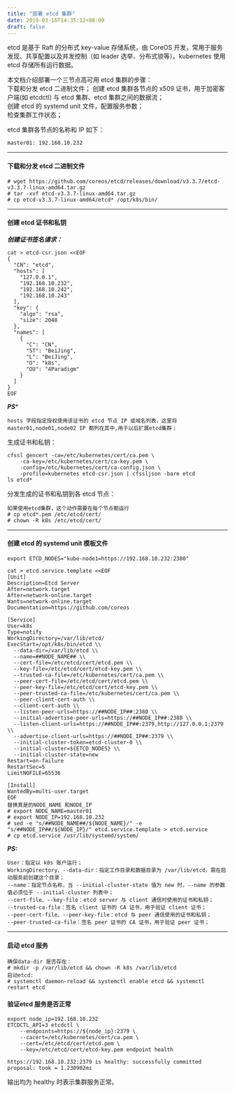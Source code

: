 ```yaml
---
title: "部署 etcd 集群"
date: 2019-03-16T14:35:12+08:00
draft: false
---
```


etcd 是基于 Raft 的分布式 key-value 存储系统，由 CoreOS 开发，常用于服务发现、共享配置以及并发控制（如 leader 选举、分布式锁等）。kubernetes 使用 etcd 存储所有运行数据。

本文档介绍部署一个三节点高可用 etcd 集群的步骤：  
下载和分发 etcd 二进制文件；
创建 etcd 集群各节点的 x509 证书，用于加密客户端(如 etcdctl) 与 etcd 集群、etcd 集群之间的数据流；  
创建 etcd 的 systemd unit 文件，配置服务参数；  
检查集群工作状态；  

etcd 集群各节点的名称和 IP 如下：
```
master01: 192.168.10.232
```
----
#### 下载和分发 etcd 二进制文件
```
# wget https://github.com/coreos/etcd/releases/download/v3.3.7/etcd-v3.3.7-linux-amd64.tar.gz
# tar -xvf etcd-v3.3.7-linux-amd64.tar.gz
# cp etcd-v3.3.7-linux-amd64/etcd* /opt/k8s/bin/
```

----
#### 创建 etcd 证书和私钥
***创建证书签名请求：***
```
cat > etcd-csr.json <<EOF
{
  "CN": "etcd",
  "hosts": [
    "127.0.0.1",
    "192.168.10.232",
    "192.168.10.242",
    "192.168.10.243"
  ],
  "key": {
    "algo": "rsa",
    "size": 2048
  },
  "names": [
    {
      "C": "CN",
      "ST": "BeiJing",
      "L": "BeiJing",
      "O": "k8s",
      "OU": "4Paradigm"
    }
  ]
}
EOF
```
***PS****
```
hosts 字段指定授权使用该证书的 etcd 节点 IP 或域名列表，这里将 master01,node01,node02 IP 都列在其中,用于以后扩展etcd集群；
```
生成证书和私钥：
```
cfssl gencert -ca=/etc/kubernetes/cert/ca.pem \
    -ca-key=/etc/kubernetes/cert/ca-key.pem \
    -config=/etc/kubernetes/cert/ca-config.json \
    -profile=kubernetes etcd-csr.json | cfssljson -bare etcd
ls etcd*
```
分发生成的证书和私钥到各 etcd 节点：
```
如果使用etcd集群，这个动作需要在每个节点都运行
# cp etcd*.pem /etc/etcd/cert/
# chown -R k8s /etc/etcd/cert/
```
----
#### 创建 etcd 的 systemd unit 模板文件
```
export ETCD_NODES="kube-node1=https://192.168.10.232:2380"

cat > etcd.service.template <<EOF
[Unit]
Description=Etcd Server
After=network.target
After=network-online.target
Wants=network-online.target
Documentation=https://github.com/coreos

[Service]
User=k8s
Type=notify
WorkingDirectory=/var/lib/etcd/
ExecStart=/opt/k8s/bin/etcd \\
  --data-dir=/var/lib/etcd \\
  --name=##NODE_NAME## \\
  --cert-file=/etc/etcd/cert/etcd.pem \\
  --key-file=/etc/etcd/cert/etcd-key.pem \\
  --trusted-ca-file=/etc/kubernetes/cert/ca.pem \\
  --peer-cert-file=/etc/etcd/cert/etcd.pem \\
  --peer-key-file=/etc/etcd/cert/etcd-key.pem \\
  --peer-trusted-ca-file=/etc/kubernetes/cert/ca.pem \\
  --peer-client-cert-auth \\
  --client-cert-auth \\
  --listen-peer-urls=https://##NODE_IP##:2380 \\
  --initial-advertise-peer-urls=https://##NODE_IP##:2380 \\
  --listen-client-urls=https://##NODE_IP##:2379,http://127.0.0.1:2379 \\
  --advertise-client-urls=https://##NODE_IP##:2379 \\
  --initial-cluster-token=etcd-cluster-0 \\
  --initial-cluster=${ETCD_NODES} \\
  --initial-cluster-state=new
Restart=on-failure
RestartSec=5
LimitNOFILE=65536

[Install]
WantedBy=multi-user.target
EOF
替换真是的NODE_NAME 和NODE_IP
# export NODE_NAME=master01
# export NODE_IP=192.168.10.232
# sed -e "s/##NODE_NAME##/${NODE_NAME}/" -e "s/##NODE_IP##/${NODE_IP}/" etcd.service.template > etcd.service
# cp etcd.service /usr/lib/systemd/system/
```

***PS:***
```
User：指定以 k8s 账户运行；
WorkingDirectory、--data-dir：指定工作目录和数据目录为 /var/lib/etcd，需在启动服务前创建这个目录；
--name：指定节点名称，当 --initial-cluster-state 值为 new 时，--name 的参数值必须位于 --initial-cluster 列表中；
--cert-file、--key-file：etcd server 与 client 通信时使用的证书和私钥；
--trusted-ca-file：签名 client 证书的 CA 证书，用于验证 client 证书；
--peer-cert-file、--peer-key-file：etcd 与 peer 通信使用的证书和私钥；
--peer-trusted-ca-file：签名 peer 证书的 CA 证书，用于验证 peer 证书；
```

-----
#### 启动 etcd 服务
```
确保data-dir 是否存在：
# mkdir -p /var/lib/etcd && chown -R k8s /var/lib/etcd
启动etcd:
# systemctl daemon-reload && systemctl enable etcd && systemctl restart etcd
```
#### 验证etcd 服务是否正常
```
export node_ip=192.168.10.232
ETCDCTL_API=3 etcdctl \
    --endpoints=https://${node_ip}:2379 \
    --cacert=/etc/kubernetes/cert/ca.pem \
    --cert=/etc/etcd/cert/etcd.pem \
    --key=/etc/etcd/cert/etcd-key.pem endpoint health

https://192.168.10.232:2379 is healthy: successfully committed proposal: took = 1.230902ms
```
输出均为 healthy 时表示集群服务正常。
